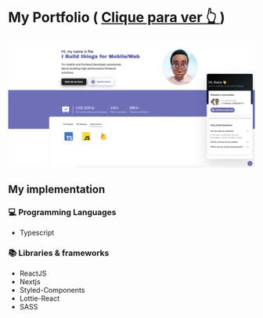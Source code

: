 # My Portfolio ( <a href="typerguy-io.vercel.app" target="_blank"> Clique para ver 👆 </a>)
<img src="./cover.png"/>

## My implementation 

### 💻 Programming Languages

- Typescript


### 📚 Libraries & frameworks

- ReactJS
- Nextjs
- Styled-Components
- Lottie-React
- SASS
